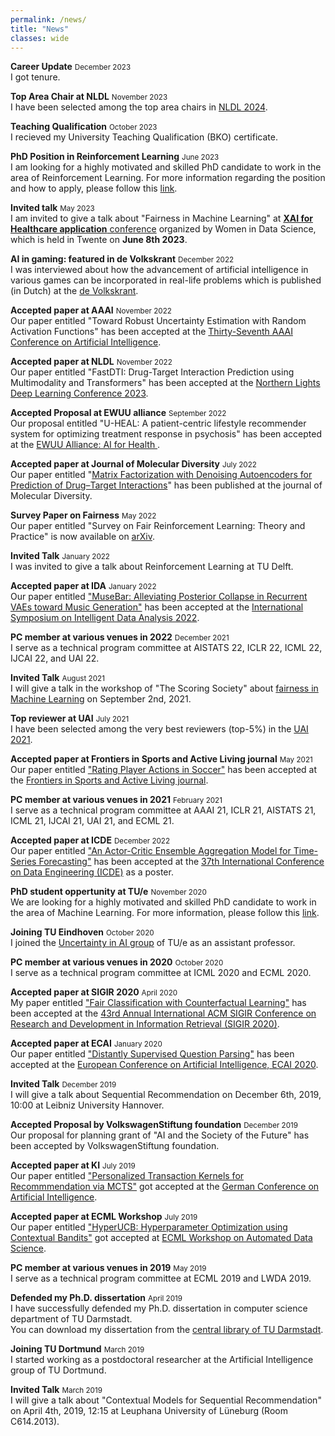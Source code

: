 ```yaml
---
permalink: /news/
title: "News"
classes: wide
---
```

**Career Update** <small class="news-date">December 2023</small>
<br/>I got tenure.

**Top Area Chair at NLDL** <small class="news-date">November 2023</small>
<br/>I have been selected among the top area chairs in [NLDL 2024](https://www.nldl.org/organizers/program-commitee).

**Teaching Qualification** <small class="news-date">October 2023</small>
<br/>I recieved my University Teaching Qualification (BKO) certificate.

**PhD Position in Reinforcement Learning** <small class="news-date">June 2023</small>
<br/>I am looking for a highly motivated and skilled PhD candidate to work in the area of Reinforcement Learning. For more information regarding the position and how to apply, please follow this [link](https://jobs.tue.nl/en/vacancy/phd-position-in-reinforcement-learning-990306.html).

**Invited talk** <small class="news-date">May 2023</small>
<br/>
I am invited to give a talk about "Fairness in Machine Learning" at [**XAI for Healthcare application** conference](https://bdsi.bms.utwente.nl/events/Women-in-Data-Science/) organized by Women in Data Science, which is held in Twente on **June 8th 2023**.

**AI in gaming: featured in de Volkskrant** <small class="news-date">December 2022</small>
<br/>I was interviewed about how the advancement of artificial intelligence in various games can be incorporated in real-life problems which is published (in Dutch) at the [de Volkskrant](https://www.volkskrant.nl/nieuws-achtergrond/ook-met-stratego-wint-kunstmatige-intelligentie-nu-van-de-topspelers-wat-betekent-dat~b86429be/).

**Accepted paper at AAAI** <small class="news-date">November 2022</small>
<br />Our paper entitled "Toward Robust Uncertainty Estimation with Random Activation Functions" has been accepted at the [Thirty-Seventh AAAI Conference on Artificial Intelligence](https://aaai.org/Conferences/AAAI-23/). 

**Accepted paper at NLDL** <small class="news-date">November 2022</small>
<br />Our paper entitled "FastDTI: Drug-Target Interaction Prediction using Multimodality and Transformers" has been accepted at the [Northern Lights Deep Learning Conference 2023](https://www.nldl.org/). 

**Accepted Proposal at EWUU alliance**  <small class="news-date">September 2022</small>
<br />Our proposal entitled "U-HEAL: A patient-centric lifestyle recommender system for optimizing treatment response in psychosis" has been accepted at the [EWUU Alliance: AI for Health ](https://ewuu.nl/en/2022/09/nine-ai-projects-funded-to-improve-the-quality-of-life-and-healthcare/). 

**Accepted paper at Journal of Molecular Diversity**  <small class="news-date">July 2022</small>
<br/>Our paper entitled "[Matrix Factorization with Denoising Autoencoders for Prediction of Drug–Target Interactions](https://link.springer.com/article/10.1007/s11030-022-10492-8)" has been published at the journal of Molecular Diversity.

**Survey Paper on Fairness** <small class="news-date">May 2022</small>
<br/>Our paper entitled "Survey on Fair Reinforcement Learning: Theory and Practice" is now available on [arXiv](https://arxiv.org/abs/2205.10032).

**Invited Talk** <small class="news-date">January 2022</small>
<br/>I was invited to give a talk about Reinforcement Learning at TU Delft.


**Accepted paper at IDA** <small class="news-date">January 2022</small>
<br/>Our paper entitled ["MuseBar: Alleviating Posterior Collapse in Recurrent VAEs toward Music Generation"](/assets/publications/ida22.pdf) has been accepted at 
the [International Symposium on Intelligent Data Analysis 2022](https://ida-2022.org/).


**PC member at various venues in 2022** <small class="news-date">December 2021</small>
<br/>I serve as a technical program committee at AISTATS 22, ICLR 22, ICML 22, IJCAI 22, and UAI 22.


**Invited Talk** <small class="news-date">August 2021</small>
<br/>I will give a talk in the workshop of "The Scoring Society" about [fairness in Machine Learning](/assets/talks/FairnessInML21.pdf) on September 2nd, 2021.


**Top reviewer at UAI** <small class="news-date">July 2021</small>
<br/>I have been selected among the very best reviewers (top-5%) in the [UAI 2021](https://www.auai.org/uai2021/).


**Accepted paper at Frontiers in Sports and Active Living journal** <small class="news-date">May 2021</small>
<br/>Our paper entitled ["Rating Player Actions in Soccer"](https://www.frontiersin.org/articles/10.3389/fspor.2021.682986/full) has been accepted at the [Frontiers in Sports and Active Living journal](https://www.frontiersin.org/journals/sports-and-active-living).


**PC member at various venues in 2021** <small class="news-date">February 2021</small>
<br/>I serve as a technical program committee at AAAI 21, ICLR 21, AISTATS 21, ICML 21, IJCAI 21, UAI 21, and ECML 21.


**Accepted paper at ICDE** <small class="news-date">December 2022</small>
<br/>Our paper entitled ["An Actor-Critic Ensemble Aggregation Model for Time-Series Forecasting"](/assets/publications/ICDE21.pdf) has been accepted at the [37th International Conference on Data Engineering (ICDE)](https://icde2023.ics.uci.edu/) as a poster.


**PhD student oppertunity at TU/e** <small class="news-date">November 2020</small>
<br/>We are looking for a highly motivated and skilled PhD candidate to work in the area of Machine Learning. For more information, please follow this [link](https://jobs.tue.nl/nl/vacature/phd-position-in-machine-learning-864922.html).


**Joining TU Eindhoven** <small class="news-date">October 2020</small>
<br/>I joined the [Uncertainty in AI group](https://uai.win.tue.nl/#intro) of TU/e as an assistant professor.


**PC member at various venues in 2020** <small class="news-date">October 2020</small>
<br/>I serve as a technical program committee at ICML 2020 and ECML 2020.

**Accepted paper at SIGIR 2020** <small class="news-date">April 2020</small>
<br/>My paper entitled ["Fair Classification with Counterfactual Learning"](/assets/publications/sigir20.pdf) has been accepted at the [43rd Annual International ACM SIGIR Conference on Research and Development in Information Retrieval (SIGIR 2020)](https://sigir.org/sigir2020/).

**Accepted paper at ECAI** <small class="news-date">January 2020</small>
<br/>Our paper entitled ["Distantly Supervised Question Parsing"](/assets/publications/ecai20.pdf) has been accepted at the [European Conference on Artificial Intelligence, ECAI 2020](http://ecai2020.eu/).


**Invited Talk** <small class="news-date">December 2019</small>
<br/>I will give a talk about Sequential Recommendation on December 6th, 2019, 10:00 at Leibniz University Hannover.  

**Accepted Proposal by VolkswagenStiftung foundation** <small class="news-date">December 2019</small>
<br/>Our proposal for planning grant of "AI and the Society of the Future" has been accepted by VolkswagenStiftung foundation.


**Accepted paper at KI** <small class="news-date">July 2019</small>
<br/>Our paper entitled ["Personalized Transaction Kernels for Recommmendation via MCTS"](/assets/publications/KI19.pdf) got accepted at the [German Conference on Artificial Intelligence](http://www.ki2019.de/).


**Accepted paper at ECML Workshop** <small class="news-date">July 2019</small>
<br/>Our paper entitled ["HyperUCB: Hyperparameter Optimization using Contextual Bandits"](/assets/publications/ADS19.pdf) got accepted at [ECML Workshop on Automated Data Science](https://sites.google.com/view/autods).


**PC member at various venues in 2019** <small class="news-date">May 2019</small>
<br/>I serve as a technical program committee at ECML 2019 and LWDA 2019.


**Defended my Ph.D. dissertation** <small class="news-date">April 2019</small>
<br/>I have successfully defended my Ph.D. dissertation in computer science department of TU Darmstadt.  
You can download my dissertation from the [central library of TU Darmstadt](http://tuprints.ulb.tu-darmstadt.de/8667/).


**Joining TU Dortmund** <small class="news-date">March 2019</small>
<br/>I started working as a postdoctoral researcher at the Artificial Intelligence group of TU Dortmund.


**Invited Talk** <small class="news-date">March 2019</small>
<br/>I will give a talk about "Contextual Models for Sequential Recommendation" on April 4th, 2019, 12:15 at Leuphana University of Lüneburg (Room C614.2013).
